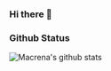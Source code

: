 ### Hi there 👋

<!--
**macrena/macrena** is a ✨ _special_ ✨ repository because its `README.md` (this file) appears on your GitHub profile.

Here are some ideas to get you started:

- 🔭 I’m currently working on ...
- 🌱 I’m currently learning ...
- 👯 I’m looking to collaborate on ...
- 🤔 I’m looking for help with ...
- 💬 Ask me about ...
- 📫 How to reach me: ...
- 😄 Pronouns: ...
- ⚡ Fun fact: ...
-->

### Github Status
![Macrena's github stats](https://github-readme-stats.vercel.app/api?username=macrena&count_private=true&show_icons=true&theme=tokyonight)
